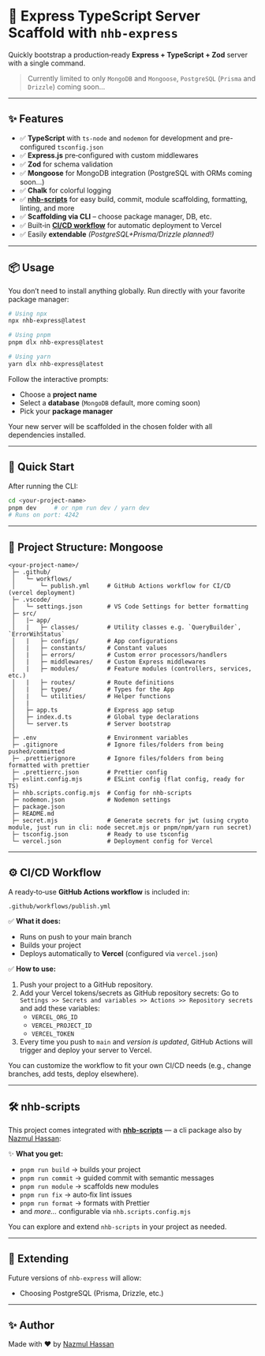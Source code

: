 # 🚀 Express TypeScript Server Scaffold with `nhb-express`

Quickly bootstrap a production‑ready **Express + TypeScript + Zod** server with a single command.

> Currently limited to only `MongoDB` and `Mongoose`, `PostgreSQL` (`Prisma` and `Drizzle`) coming soon...

---

## ✨ Features

- ✅ **TypeScript** with `ts-node` and `nodemon` for development and pre-configured `tsconfig.json`
- ✅ **Express.js** pre‑configured with custom middlewares
- ✅ **Zod** for schema validation
- ✅ **Mongoose** for MongoDB integration (PostgreSQL with ORMs coming soon...)
- ✅ **Chalk** for colorful logging
- ✅ **[nhb-scripts](https://www.npmjs.com/package/nhb-scripts)** for easy build, commit, module scaffolding, formatting, linting, and more
- ✅ **Scaffolding via CLI** – choose package manager, DB, etc.
- ✅ Built‑in [**CI/CD workflow**](#️-cicd-workflow) for automatic deployment to Vercel
- ✅ Easily **extendable** _(PostgreSQL+Prisma/Drizzle planned!)_

---

## 📦 Usage

You don’t need to install anything globally. Run directly with your favorite package manager:

```bash
# Using npx
npx nhb-express@latest

# Using pnpm
pnpm dlx nhb-express@latest

# Using yarn
yarn dlx nhb-express@latest
```

Follow the interactive prompts:

- Choose a **project name**
- Select a **database** (`MongoDB` default, more coming soon)
- Pick your **package manager**

Your new server will be scaffolded in the chosen folder with all dependencies installed.

---

## 🚀 Quick Start

After running the CLI:

```bash
cd <your-project-name>
pnpm dev     # or npm run dev / yarn dev
# Runs on port: 4242
```

---

## 📁 Project Structure: Mongoose

```text
<your-project-name>/
 ├─ .github/
 │   └─ workflows/
 │       └─ publish.yml     # GitHub Actions workflow for CI/CD (vercel deployment) 
 ├─ .vscode/
 │   └─ settings.json       # VS Code Settings for better formatting
 ├─ src/
 │   |─ app/
 │   |   ├─ classes/        # Utility classes e.g. `QueryBuilder`, `ErrorWihStatus`
 │   |   ├─ configs/        # App configurations
 │   |   ├─ constants/      # Constant values
 │   |   ├─ errors/         # Custom error processors/handlers
 │   |   ├─ middlewares/    # Custom Express middlewares
 │   |   ├─ modules/        # Feature modules (controllers, services, etc.)
 │   |   ├─ routes/         # Route definitions
 │   |   ├─ types/          # Types for the App
 │   |   └─ utilities/      # Helper functions
 │   |
 │   ├─ app.ts              # Express app setup
 │   ├─ index.d.ts          # Global type declarations
 │   └─ server.ts           # Server bootstrap
 │
 ├─ .env                    # Environment variables
 ├─ .gitignore              # Ignore files/folders from being pushed/committed
 ├─ .prettierignore         # Ignore files/folders from being formatted with prettier
 ├─ .prettierrc.json        # Prettier config
 ├─ eslint.config.mjs       # ESLint config (flat config, ready for TS)
 ├─ nhb.scripts.config.mjs  # Config for nhb-scripts
 ├─ nodemon.json            # Nodemon settings
 ├─ package.json
 ├─ README.md
 ├─ secret.mjs              # Generate secrets for jwt (using crypto module, just run in cli: node secret.mjs or pnpm/npm/yarn run secret)
 ├─ tsconfig.json           # Ready to use tsconfig
 └─ vercel.json             # Deployment config for Vercel
```

---

## ⚙️ CI/CD Workflow

A ready‑to‑use **GitHub Actions workflow** is included in:

```text
.github/workflows/publish.yml
```

✅ **What it does:**

- Runs on push to your main branch
- Builds your project
- Deploys automatically to **Vercel** (configured via `vercel.json`)

✅ **How to use:**

1. Push your project to a GitHub repository.
2. Add your Vercel tokens/secrets as GitHub repository secrets:
    Go to `Settings >> Secrets and variables >> Actions >> Repository secrets` and add these variables:
    - `VERCEL_ORG_ID`
    - `VERCEL_PROJECT_ID`
    - `VERCEL_TOKEN`
3. Every time you push to `main` and _version is updated_, GitHub Actions will trigger and deploy your server to Vercel.

You can customize the workflow to fit your own CI/CD needs (e.g., change branches, add tests, deploy elsewhere).

---

## 🛠️ nhb-scripts

This project comes integrated with **[nhb-scripts](https://www.npmjs.com/package/nhb-scripts)** — a cli package also by [Nazmul Hassan](https://github.com/nazmul-nhb):

✨ **What you get:**

- `pnpm run build` → builds your project
- `pnpm run commit` → guided commit with semantic messages
- `pnpm run module` → scaffolds new modules
- `pnpm run fix` → auto‑fix lint issues
- `pnpm run format` → formats with Prettier
- and _more…_ configurable via `nhb.scripts.config.mjs`

You can explore and extend `nhb-scripts` in your project as needed.

---

## 🔧 Extending

Future versions of `nhb-express` will allow:

- Choosing PostgreSQL (Prisma, Drizzle, etc.)

---

## ✨ Author

Made with ❤️ by [Nazmul Hassan](https://github.com/nazmul-nhb)
